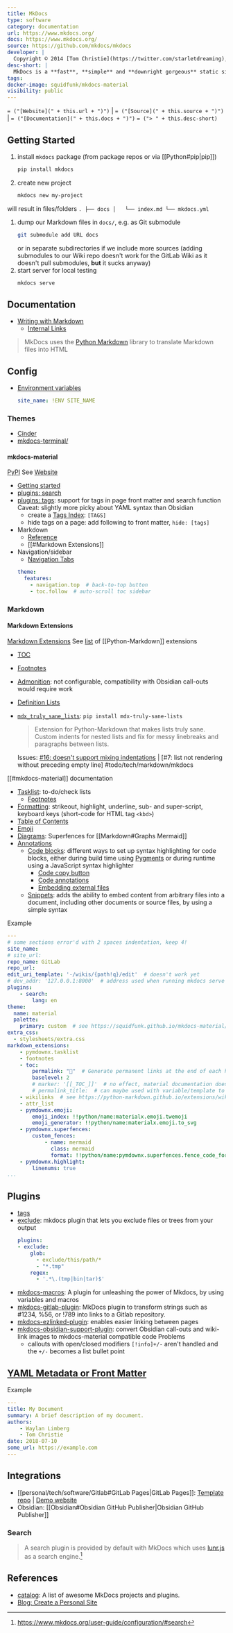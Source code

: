 ```yaml
---
title: MkDocs
type: software
category: documentation
url: https://www.mkdocs.org/
docs: https://www.mkdocs.org/
source: https://github.com/mkdocs/mkdocs
developer: |
  Copyright © 2014 [Tom Christie](https://twitter.com/starletdreaming), Maintained by the [MkDocs Team](https://www.mkdocs.org/about/release-notes/#maintenance-team)
desc-short: |
  MkDocs is a **fast**, **simple** and **downright gorgeous** static site generator that's geared towards building project documentation. Documentation source files are written in Markdown, and configured with a single YAML configuration file. Start by reading the [introductory tutorial](https://www.mkdocs.org/getting-started/), then check the [User Guide](https://www.mkdocs.org/user-guide/) for more information.
tags:
docker-image: squidfunk/mkdocs-material
visibility: public
---
```

`= ("[Website](" + this.url + ")")` |  `= ("[Source](" + this.source + ")")` | `= ("[Documentation](" + this.docs + ")")`
`= ("> " + this.desc-short)`

## Getting Started
1. install `mkdocs` package (from package repos or via [[Python#pip|pip]])
    ```bash
    pip install mkdocs
    ```
1. create new project
    ```bash
    mkdocs new my-project
    ```
  will result in files/folders
    ```
    .
    ├── docs
    │   └── index.md
    └── mkdocs.yml
    ```
1. dump our Markdown files in `docs/`, e.g. as Git submodule
    ```bash
    git submodule add URL docs
    ```
    or in separate subdirectories if we include more sources (adding submodules to our Wiki repo doesn't work for the GitLab Wiki as it doesn't pull submodules, **but** it sucks anyway)
1. start server for local testing
    ```bash
    mkdocs serve
    ```


## Documentation
- [Writing with Markdown](https://www.mkdocs.org/user-guide/writing-your-docs/#writing-with-markdown)
  - [Internal Links](https://www.mkdocs.org/user-guide/writing-your-docs/#internal-links)
> MkDocs uses the [Python Markdown](https://python-markdown.github.io/) library to translate Markdown files into HTML


## Config
- [Environment variables](https://www.mkdocs.org/user-guide/configuration/#environment-variables)
    ```yaml
    site_name: !ENV SITE_NAME
    ```

### Themes
- [Cinder](https://sourcefoundry.org/cinder/)
- [mkdocs-terminal/](https://ntno.github.io/mkdocs-terminal/)

#### mkdocs-material
[PyPI](https://pypi.org/project/mkdocs-material/)
See [Website](https://squidfunk.github.io/mkdocs-material/)
- [Getting started](https://squidfunk.github.io/mkdocs-material/getting-started/)
- [plugins: search](https://squidfunk.github.io/mkdocs-material/setup/setting-up-site-search/#setting-up-site-search)
- [plugins: tags](https://squidfunk.github.io/mkdocs-material/setup/setting-up-tags/#setting-up-tags): support for tags in page front matter and search function
  Caveat: slightly more picky about YAML syntax than Obsidian
    - create a [Tags Index](https://squidfunk.github.io/mkdocs-material/setup/setting-up-tags/#adding-a-tags-index): `[TAGS]`
    - hide tags on a page: add following to front matter, `hide: [tags]`
- Markdown
  - [Reference](https://squidfunk.github.io/mkdocs-material/reference/)
  - [[#Markdown Extensions]]
- Navigation/sidebar
  - [Navigation Tabs](https://squidfunk.github.io/mkdocs-material/setup/setting-up-navigation/#navigation-tabs)
  ```yaml
  theme:
    features:
      - navigation.top  # back-to-top button
      - toc.follow  # auto-scroll toc sidebar

  ```

### Markdown

#### Markdown Extensions
[Markdown Extensions](https://www.mkdocs.org/user-guide/configuration/#markdown_extensions)
See [list](https://python-markdown.github.io/extensions/) of [[Python-Markdown]] extensions

- [TOC](https://python-markdown.github.io/extensions/toc/)
- [Footnotes](https://python-markdown.github.io/extensions/footnotes/)
- [Admonition](https://python-markdown.github.io/extensions/admonition/#admonition): not configurable, compatibility with Obsidian call-outs would require work
- [Definition Lists](https://python-markdown.github.io/extensions/definition_lists/)
- [`mdx_truly_sane_lists`](https://github.com/radude/mdx_truly_sane_lists): `pip install mdx-truly-sane-lists`
  > Extension for Python-Markdown that makes lists truly sane. Custom indents for nested lists and fix for messy linebreaks and paragraphs between lists.
  
  Issues: [#16: doesn't support mixing indentations](https://github.com/radude/mdx_truly_sane_lists/issues/16) | [#7: list not rendering without preceding empty line] #todo/tech/markdown/mkdocs

[[#mkdocs-material]] documentation

- [Tasklist](https://squidfunk.github.io/mkdocs-material/setup/extensions/python-markdown-extensions/#tasklist): to-do/check lists
  - [Footnotes](https://squidfunk.github.io/mkdocs-material/reference/footnotes/)
- [Formatting](https://squidfunk.github.io/mkdocs-material/reference/formatting/): strikeout, highlight, underline, sub- and super-script, keyboard keys (short-code for HTML tag `<kbd>`)
- [Table of Contents](https://squidfunk.github.io/mkdocs-material/setup/extensions/python-markdown/?h=#table-of-contents)
- [Emoji](https://squidfunk.github.io/mkdocs-material/setup/extensions/python-markdown-extensions/#emoji)
- [Diagrams](https://squidfunk.github.io/mkdocs-material/reference/diagrams/): Superfences for [[Markdown#Graphs Mermaid]]
- [Annotations](https://squidfunk.github.io/mkdocs-material/reference/annotations/#usage)
  - [Code blocks](https://squidfunk.github.io/mkdocs-material/reference/code-blocks/): different ways to set up syntax highlighting for code blocks, either during build time using [Pygments](https://pygments.org) or during runtime using a JavaScript syntax highlighter
    - [Code copy button](https://squidfunk.github.io/mkdocs-material/reference/code-blocks/#code-copy-button)
    - [Code annotations](https://squidfunk.github.io/mkdocs-material/reference/code-blocks/#code-annotations)
    - [Embedding external files](https://squidfunk.github.io/mkdocs-material/reference/code-blocks/#embedding-external-files)
  - [Snippets](https://squidfunk.github.io/mkdocs-material/setup/extensions/python-markdown-extensions/#snippets): adds the ability to embed content from arbitrary files into a document, including other documents or source files, by using a simple syntax

Example
```yaml
---
# some sections error'd with 2 spaces indentation, keep 4!
site_name:
# site_url:
repo_name: GitLab
repo_url:
edit_uri_template: '-/wikis/{path!q}/edit'  # doesn't work yet
# dev_addr: '127.0.0.1:8000'  # address used when running mkdocs serve
plugins:
    - search:
        lang: en
theme:
  name: material
  palette:
    primary: custom  # see https://squidfunk.github.io/mkdocs-material/setup/changing-the-colors/#custom-colors
extra_css:
  - stylesheets/extra.css
markdown_extensions:
    - pymdownx.tasklist
    - footnotes
    - toc:
        permalink: "🔗"  # Generate permanent links at the end of each header
        baselevel: 2
        # marker: '[[_TOC_]]'  # no effect, material documentation doesn't mention this keyword
        # permalink_title:  # can maybe used with variable/template to get heading text instead of icon?
    - wikilinks  # see https://python-markdown.github.io/extensions/wikilinks/
    - attr_list
    - pymdownx.emoji:
        emoji_index: !!python/name:materialx.emoji.twemoji
        emoji_generator: !!python/name:materialx.emoji.to_svg
    - pymdownx.superfences:
        custom_fences:
            - name: mermaid
              class: mermaid
              format: !!python/name:pymdownx.superfences.fence_code_format
    - pymdownx.highlight:
        linenums: true
...

```


## Plugins
- [tags](https://squidfunk.github.io/mkdocs-material/setup/setting-up-tags)
- [exclude](https://github.com/apenwarr/mkdocs-exclude): mkdocs plugin that lets you exclude files or trees from your output
    ```yaml
    plugins:
    - exclude:
        glob:
          - exclude/this/path/*
          - "*.tmp"
        regex:
          - '.*\.(tmp|bin|tar)$'
    ```
- [mkdocs-macros](https://mkdocs-macros-plugin.readthedocs.io/en/latest/): A plugin for unleashing the power of Mkdocs, by using variables and macros
- [mkdocs-gitlab-plugin](https://gitlab.inria.fr/vidjil/mkdocs-gitlab-plugin): MkDocs plugin to transform strings such as #1234, %56, or !789 into links to a Gitlab repository.
- [mkdocs-ezlinked-plugin](https://pypi.org/project/mkdocs-ezlinked-plugin/): enables easier linking between pages
- [mkdocs-obsidian-support-plugin](https://github.com/ndy2/mkdocs-obsidian-support-plugin): convert Obsidian call-outs and wiki-link images to mkdocs-material compatible code
    Problems
    - callouts with open/closed modifiers `[!info]+/-` aren't handled and the `+/-` becomes a list bullet point


## [YAML Metadata or Front Matter](https://www.mkdocs.org/user-guide/writing-your-docs/#yaml-style-meta-data)

Example

```yaml
---
title: My Document
summary: A brief description of my document.
authors:
    - Waylan Limberg
    - Tom Christie
date: 2018-07-10
some_url: https://example.com
---
```


## Integrations
- [[personal/tech/software/Gitlab#GitLab Pages|GitLab Pages]]: [Template repo](https://gitlab.com/pages/mkdocs) | [Demo website](https://pages.gitlab.io/mkdocs/)
- Obsidian: [[Obsidian#Obsidian GitHub Publisher|Obsidian GitHub Publisher]]

### Search
> A search plugin is provided by default with MkDocs which uses [lunr.js](https://lunrjs.com/) as a search engine.[^1]

[^1]: https://www.mkdocs.org/user-guide/configuration/#search

## References
- [catalog](https://github.com/mkdocs/catalog): A list of awesome MkDocs projects and plugins.
- [Blog: Create a Personal Site](https://www.codeinsideout.com/blog/site-setup/create-site-project)
